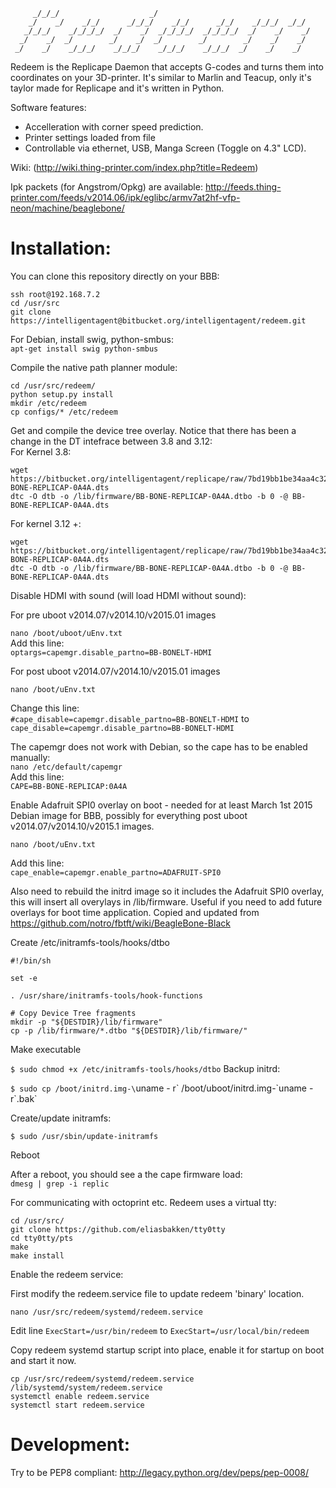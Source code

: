 ```
     _/_/_/                    _/                                     
    _/    _/    _/_/      _/_/_/    _/_/      _/_/    _/_/_/  _/_/    
   _/_/_/    _/_/_/_/  _/    _/  _/_/_/_/  _/_/_/_/  _/    _/    _/   
  _/    _/  _/        _/    _/  _/        _/        _/    _/    _/    
 _/    _/    _/_/_/    _/_/_/    _/_/_/    _/_/_/  _/    _/    _/     
```

Redeem is the Replicape Daemon that accepts G-codes and turns them into coordinates on 
your 3D-printer. It's similar to Marlin and Teacup, only it's taylor made for Replicape and it's written in Python. 

Software features:  
- Accelleration with corner speed prediction.  
- Printer settings loaded from file  
- Controllable via ethernet, USB, Manga Screen (Toggle on 4.3" LCD).   

Wiki: (http://wiki.thing-printer.com/index.php?title=Redeem)

Ipk packets (for Angstrom/Opkg) are available: 
  http://feeds.thing-printer.com/feeds/v2014.06/ipk/eglibc/armv7at2hf-vfp-neon/machine/beaglebone/

# Installation:  
You can clone this repository directly on your BBB:  
```
ssh root@192.168.7.2
cd /usr/src  
git clone https://intelligentagent@bitbucket.org/intelligentagent/redeem.git  
```

For Debian, install swig, python-smbus:  
`apt-get install swig python-smbus`

Compile the native path planner module:  
```
cd /usr/src/redeem/
python setup.py install  
mkdir /etc/redeem
cp configs/* /etc/redeem
```
Get and compile the device tree overlay. Notice that there has been a change in the DT intefrace between 3.8 and 3.12:  
For Kernel 3.8:
```
wget https://bitbucket.org/intelligentagent/replicape/raw/7bd19bb1be34aa4c32953e8175177d130c6dca10/Device_tree/3.8/BB-BONE-REPLICAP-0A4A.dts
dtc -O dtb -o /lib/firmware/BB-BONE-REPLICAP-0A4A.dtbo -b 0 -@ BB-BONE-REPLICAP-0A4A.dts
```
For kernel 3.12 +:  
```
wget https://bitbucket.org/intelligentagent/replicape/raw/7bd19bb1be34aa4c32953e8175177d130c6dca10/Device_tree/3.12/BB-BONE-REPLICAP-0A4A.dts
dtc -O dtb -o /lib/firmware/BB-BONE-REPLICAP-0A4A.dtbo -b 0 -@ BB-BONE-REPLICAP-0A4A.dts
```

Disable HDMI with sound (will load HDMI without sound):  

For pre uboot v2014.07/v2014.10/v2015.01 images

`nano /boot/uboot/uEnv.txt`  
Add this line:  
`optargs=capemgr.disable_partno=BB-BONELT-HDMI`

For post uboot v2014.07/v2014.10/v2015.01 images

`nano /boot/uEnv.txt`  

Change this line:  
`#cape_disable=capemgr.disable_partno=BB-BONELT-HDMI`
to
`cape_disable=capemgr.disable_partno=BB-BONELT-HDMI`

The capemgr does not work with Debian, so the cape has to be enabled manually:  
`nano /etc/default/capemgr`  
Add this line:  
`CAPE=BB-BONE-REPLICAP:0A4A`  

Enable Adafruit SPI0 overlay on boot - needed for at least March 1st 2015 Debian image for BBB, possibly for everything post uboot v2014.07/v2014.10/v2015.1 images.

`nano /boot/uEnv.txt`  

Add this line:  
`cape_enable=capemgr.enable_partno=ADAFRUIT-SPI0`

Also need to rebuild the initrd image so it includes the Adafruit SPI0 overlay, this will insert all overylays in /lib/firmware. Useful if you need to add future overlays for boot time application. Copied and updated from https://github.com/notro/fbtft/wiki/BeagleBone-Black

Create /etc/initramfs-tools/hooks/dtbo

```
#!/bin/sh

set -e

. /usr/share/initramfs-tools/hook-functions

# Copy Device Tree fragments
mkdir -p "${DESTDIR}/lib/firmware"
cp -p /lib/firmware/*.dtbo "${DESTDIR}/lib/firmware/"
```

Make executable

`$ sudo chmod +x /etc/initramfs-tools/hooks/dtbo`
Backup initrd:

`$ sudo cp /boot/initrd.img-\`uname - r\` /boot/uboot/initrd.img-\`uname -r\`.bak`

Create/update initramfs:

`$ sudo /usr/sbin/update-initramfs`

Reboot

After a reboot, you should see a the cape firmware load:  
`dmesg | grep -i replic`  

For communicating with octoprint etc. Redeem uses a virtual tty:
```
cd /usr/src/  
git clone https://github.com/eliasbakken/tty0tty  
cd tty0tty/pts   
make  
make install  
```  
Enable the redeem service:  

First modify the redeem.service file to update redeem 'binary' location.

`nano /usr/src/redeem/systemd/redeem.service`

Edit line
`ExecStart=/usr/bin/redeem`
to
`ExecStart=/usr/local/bin/redeem`

Copy redeem systemd startup script into place, enable it for startup on boot and start it now.

```
cp /usr/src/redeem/systemd/redeem.service /lib/systemd/system/redeem.service  
systemctl enable redeem.service  
systemctl start redeem.service  
```
# Development:  
  Try to be PEP8 compliant: http://legacy.python.org/dev/peps/pep-0008/
